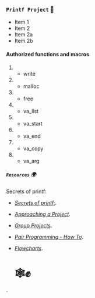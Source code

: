 ### `Printf Project` :dart:

* Item 1
* Item 2
* Item 2a
* Item 2b

#### Authorized functions and macros

1. - write
2. - malloc
3. - free
4. - va_list
5. - va_start
6. - va_end
7. - va_copy
8. - va_arg


##### `Resources`   :earth_africa:

Secrets of printf: 

* [*Secrets of printf:*](https://intranet.hbtn.io/rltoken/Jr19IHYnhfJl1V-TWorIOg). 
* [*Approaching a Project*](https://intranet.hbtn.io/concepts/881).
* [*Group Projects*](https://intranet.hbtn.io/concepts/893).
* [*Pair Programming - How To*](https://intranet.hbtn.io/concepts/894).
* [*Flowcharts*](https://intranet.hbtn.io/concepts/895).



	# :spider_web::fist_raised:

`
